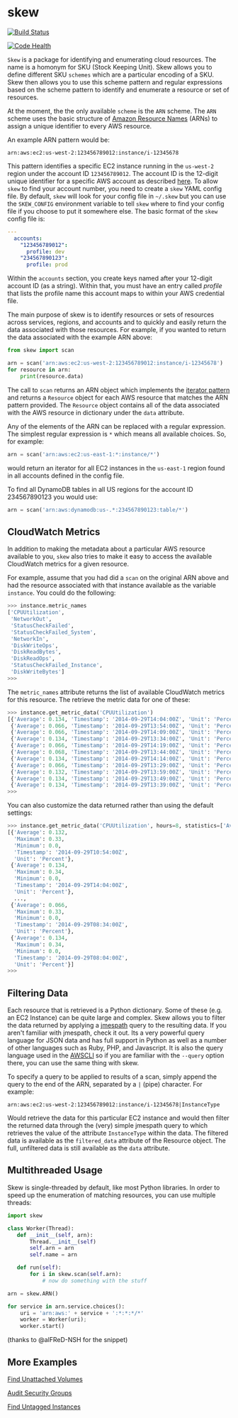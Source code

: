 # skew

[![Build Status](https://travis-ci.org/scopely-devops/skew.svg?branch=develop)](https://travis-ci.org/scopely-devops/skew)

[![Code Health](https://landscape.io/github/scopely-devops/skew/develop/landscape.png)](https://landscape.io/github/scopely-devops/skew/develop)

`Skew` is a package for identifying and enumerating cloud resources.
The name is a homonym for SKU (Stock Keeping Unit).  Skew allows you to
define different SKU `schemes` which are a particular encoding of a
SKU.  Skew then allows you to use this scheme pattern and regular expressions
based on the scheme pattern to identify and enumerate a resource or set
of resources.

At the moment, the the only available `scheme` is the `ARN` scheme.
The `ARN` scheme uses the basic structure of
[Amazon Resource Names](http://docs.aws.amazon.com/general/latest/gr/aws-arns-and-namespaces.html) (ARNs) to assign a unique identifier to every AWS
resource.

An example ARN pattern would be:

```
arn:aws:ec2:us-west-2:123456789012:instance/i-12345678
```

This pattern identifies a specific EC2 instance running in the `us-west-2`
region under the account ID `123456789012`.  The account ID is the 12-digit
unique identifier for a specific AWS account as described
[here](http://docs.aws.amazon.com/general/latest/gr/acct-identifiers.html).
To allow `skew` to find your account number, you need to create a `skew`
YAML config file.  By default, `skew` will look for your config file in
`~/.skew` but you can use the `SKEW_CONFIG` environment variable to tell `skew`
where to find your config file if you choose to put it somewhere else.  The
basic format of the `skew` config file is:

```yaml
---
  accounts:
    "123456789012":
      profile: dev
    "234567890123":
      profile: prod
```

Within the `accounts` section, you create keys named after your 12-digit
account ID (as a string).  Within that, you must have an entry called *profile*
that lists the profile name this account maps to within your AWS credential
file.

The main purpose of skew is to identify resources or sets of resources
across services, regions, and accounts and to quickly and easily return the
data associated with those resources. For example, if you wanted to return
the data associated with the example ARN above:

```python
from skew import scan

arn = scan('arn:aws:ec2:us-west-2:123456789012:instance/i-12345678')
for resource in arn:
    print(resource.data)
```

The call to `scan` returns an ARN object which implements the
[iterator pattern](https://docs.python.org/2/library/stdtypes.html#iterator-types)
and returns a `Resource` object for each AWS resource that matches the
ARN pattern provided.  The `Resource` object contains all of the data
associated with the AWS resource in dictionary under the `data` attribute.

Any of the elements of the ARN can be replaced with a regular expression.
The simplest regular expression is `*` which means all available choices.
So, for example:

```python
arn = scan('arn:aws:ec2:us-east-1:*:instance/*')
```

would return an iterator for all EC2 instances in the `us-east-1` region
found in all accounts defined in the config file.

To find all DynamoDB tables in all US regions for the account ID 234567890123
you would use:

```python
arn = scan('arn:aws:dynamodb:us-.*:234567890123:table/*')
```

CloudWatch Metrics
------------------

In addition to making the metadata about a particular AWS resource available
to you, `skew` also tries to make it easy to access the available CloudWatch
metrics for a given resource.

For example, assume that you had did a `scan` on the original ARN above
and had the resource associated with that instance available as the variable
`instance`.  You could do the following:

```python
>>> instance.metric_names
['CPUUtilization',
 'NetworkOut',
 'StatusCheckFailed',
 'StatusCheckFailed_System',
 'NetworkIn',
 'DiskWriteOps',
 'DiskReadBytes',
 'DiskReadOps',
 'StatusCheckFailed_Instance',
 'DiskWriteBytes']
>>>
```

The `metric_names` attribute returns the list of available CloudWatch metrics
for this resource.  The retrieve the metric data for one of these:

```python
>>> instance.get_metric_data('CPUUtilization')
[{'Average': 0.134, 'Timestamp': '2014-09-29T14:04:00Z', 'Unit': 'Percent'},
 {'Average': 0.066, 'Timestamp': '2014-09-29T13:54:00Z', 'Unit': 'Percent'},
 {'Average': 0.066, 'Timestamp': '2014-09-29T14:09:00Z', 'Unit': 'Percent'},
 {'Average': 0.134, 'Timestamp': '2014-09-29T13:34:00Z', 'Unit': 'Percent'},
 {'Average': 0.066, 'Timestamp': '2014-09-29T14:19:00Z', 'Unit': 'Percent'},
 {'Average': 0.068, 'Timestamp': '2014-09-29T13:44:00Z', 'Unit': 'Percent'},
 {'Average': 0.134, 'Timestamp': '2014-09-29T14:14:00Z', 'Unit': 'Percent'},
 {'Average': 0.066, 'Timestamp': '2014-09-29T13:29:00Z', 'Unit': 'Percent'},
 {'Average': 0.132, 'Timestamp': '2014-09-29T13:59:00Z', 'Unit': 'Percent'},
 {'Average': 0.134, 'Timestamp': '2014-09-29T13:49:00Z', 'Unit': 'Percent'},
 {'Average': 0.134, 'Timestamp': '2014-09-29T13:39:00Z', 'Unit': 'Percent'}]
>>>
```

You can also customize the data returned rather than using the default settings:

```python
>>> instance.get_metric_data('CPUUtilization', hours=8, statistics=['Average', 'Minimum', 'Maximum'])
[{'Average': 0.132,
  'Maximum': 0.33,
  'Minimum': 0.0,
  'Timestamp': '2014-09-29T10:54:00Z',
  'Unit': 'Percent'},
 {'Average': 0.134,
  'Maximum': 0.34,
  'Minimum': 0.0,
  'Timestamp': '2014-09-29T14:04:00Z',
  'Unit': 'Percent'},
  ...,
 {'Average': 0.066,
  'Maximum': 0.33,
  'Minimum': 0.0,
  'Timestamp': '2014-09-29T08:34:00Z',
  'Unit': 'Percent'},
 {'Average': 0.134,
  'Maximum': 0.34,
  'Minimum': 0.0,
  'Timestamp': '2014-09-29T08:04:00Z',
  'Unit': 'Percent'}]
>>>
```

Filtering Data
--------------

Each resource that is retrieved is a Python dictionary.  Some of these (e.g.
an EC2 Instance) can be quite large and complex.  Skew allows you to filter
the data returned by applying a [jmespath](http://jmespath.org) query to
the resulting data.  If you aren't familiar with jmespath, check it out.
Its a very powerful query language for JSON data and has full support in
Python as well as a number of other languages such as Ruby, PHP, and
Javascript.  It is also the query language used in the
[AWSCLI](https://aws.amazon.com/cli/) so if you are familiar with the
`--query` option there, you can use the same thing with skew.

To specify a query to be applied to results of a scan, simply append
the query to the end of the ARN, separated by a `|` (pipe) character.
For example:

```
arn:aws:ec2:us-west-2:123456789012:instance/i-12345678|InstanceType
```

Would retrieve the data for this particular EC2 instance and would then
filter the returned data through the (very) simple jmespath query to which
retrieves the value of the attribute `InstanceType` within the data.  The
filtered data is available as the `filtered_data` attribute of the
Resource object.  The full, unfiltered data is still available as the
`data` attribute.

Multithreaded Usage
-------------------

Skew is single-threaded by default, like most Python libraries. In order to
speed up the enumeration of matching resources, you can use multiple threads:

```python
import skew

class Worker(Thread):
   def __init__(self, arn):
       Thread.__init__(self)
       self.arn = arn
       self.name = arn

   def run(self):
       for i in skew.scan(self.arn):
           # now do something with the stuff

arn = skew.ARN()

for service in arn.service.choices():
    uri = 'arn:aws:' + service + ':*:*:*/*'
    worker = Worker(uri);
    worker.start()
```

(thanks to @alFReD-NSH for the snippet)

More Examples
-------------

[Find Unattached Volumes](https://gist.github.com/garnaat/73804a6b0bd506ee6075)

[Audit Security Groups](https://gist.github.com/garnaat/4123f1aefe7d65df9b48)

[Find Untagged Instances](https://gist.github.com/garnaat/11004f5661b4798d27c7)
